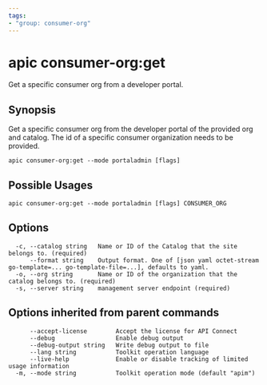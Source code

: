 ```yaml
---
tags:
- "group: consumer-org"
---
```

# apic consumer-org:get

Get a specific consumer org from a developer portal.

## Synopsis

Get a specific consumer org from the developer portal of the provided org and catalog. The id of a specific consumer organization needs to be provided.

```
apic consumer-org:get --mode portaladmin [flags]
```

## Possible Usages

```
apic consumer-org:get --mode portaladmin [flags] CONSUMER_ORG
```

## Options

```
  -c, --catalog string   Name or ID of the Catalog that the site belongs to. (required)
      --format string    Output format. One of [json yaml octet-stream go-template=... go-template-file=...], defaults to yaml.
  -o, --org string       Name or ID of the organization that the catalog belongs to. (required)
  -s, --server string    management server endpoint (required)
```

## Options inherited from parent commands

```
      --accept-license        Accept the license for API Connect
      --debug                 Enable debug output
      --debug-output string   Write debug output to file
      --lang string           Toolkit operation language
      --live-help             Enable or disable tracking of limited usage information
  -m, --mode string           Toolkit operation mode (default "apim")
```
